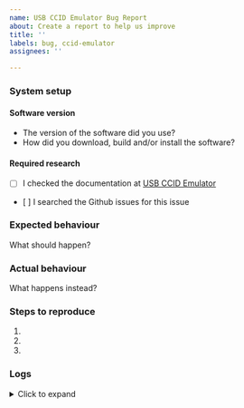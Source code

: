 ```yaml
---
name: USB CCID Emulator Bug Report
about: Create a report to help us improve
title: ''
labels: bug, ccid-emulator
assignees: ''

---
```


### System setup

#### Software version

- The version of the software did you use?
- How did you download, build and/or install the software?

#### Required research

- [ ] I checked the documentation at [USB CCID Emulator](http://frankmorgner.github.io/vsmartcard/ccid/README.html)
- [ ] I searched the Github issues for this issue


### Expected behaviour

What should happen?


### Actual behaviour

What happens instead?


### Steps to reproduce

1. 
2. 
3. 


### Logs

<details>
<summary>Click to expand</summary>
```
Paste Log output here
```
</details>
